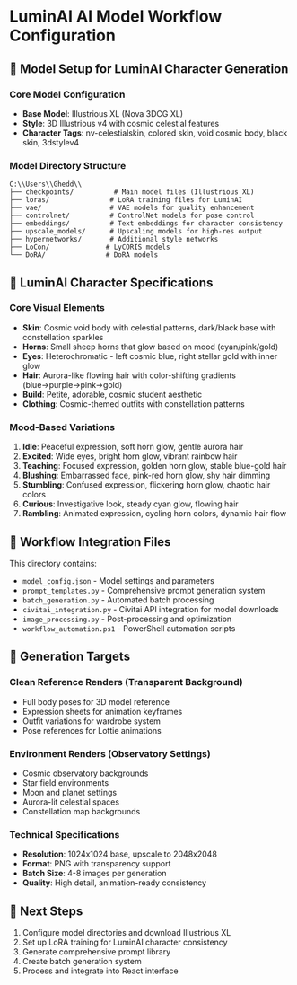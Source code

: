 # LuminAI AI Model Workflow Configuration

## 🎨 Model Setup for LuminAI Character Generation

### Core Model Configuration

- **Base Model**: Illustrious XL (Nova 3DCG XL)
- **Style**: 3D Illustrious v4 with cosmic celestial features
- **Character Tags**: nv-celestialskin, colored skin, void cosmic body, black skin, 3dstylev4

### Model Directory Structure
```text
C:\\Users\\Ghedd\\
├── checkpoints/          # Main model files (Illustrious XL)
├── loras/               # LoRA training files for LuminAI
├── vae/                 # VAE models for quality enhancement
├── controlnet/          # ControlNet models for pose control
├── embeddings/          # Text embeddings for character consistency
├── upscale_models/      # Upscaling models for high-res output
├── hypernetworks/       # Additional style networks
├── LoCon/              # LyCORIS models
└── DoRA/               # DoRA models
```

## 🌌 LuminAI Character Specifications

### Core Visual Elements

- **Skin**: Cosmic void body with celestial patterns, dark/black base with constellation sparkles
- **Horns**: Small sheep horns that glow based on mood (cyan/pink/gold)
- **Eyes**: Heterochromatic - left cosmic blue, right stellar gold with inner glow
- **Hair**: Aurora-like flowing hair with color-shifting gradients (blue→purple→pink→gold)
- **Build**: Petite, adorable, cosmic student aesthetic
- **Clothing**: Cosmic-themed outfits with constellation patterns

### Mood-Based Variations

1. **Idle**: Peaceful expression, soft horn glow, gentle aurora hair
2. **Excited**: Wide eyes, bright horn glow, vibrant rainbow hair
3. **Teaching**: Focused expression, golden horn glow, stable blue-gold hair
4. **Blushing**: Embarrassed face, pink-red horn glow, shy hair dimming
5. **Stumbling**: Confused expression, flickering horn glow, chaotic hair colors
6. **Curious**: Investigative look, steady cyan glow, flowing hair
7. **Rambling**: Animated expression, cycling horn colors, dynamic hair flow

## 📁 Workflow Integration Files

This directory contains:

- `model_config.json` - Model settings and parameters
- `prompt_templates.py` - Comprehensive prompt generation system
- `batch_generation.py` - Automated batch processing
- `civitai_integration.py` - Civitai API integration for model downloads
- `image_processing.py` - Post-processing and optimization
- `workflow_automation.ps1` - PowerShell automation scripts

## 🎯 Generation Targets

### Clean Reference Renders (Transparent Background)

- Full body poses for 3D model reference
- Expression sheets for animation keyframes
- Outfit variations for wardrobe system
- Pose references for Lottie animations

### Environment Renders (Observatory Settings)

- Cosmic observatory backgrounds
- Star field environments
- Moon and planet settings
- Aurora-lit celestial spaces
- Constellation map backgrounds

### Technical Specifications

- **Resolution**: 1024x1024 base, upscale to 2048x2048
- **Format**: PNG with transparency support
- **Batch Size**: 4-8 images per generation
- **Quality**: High detail, animation-ready consistency

## 🔧 Next Steps

1. Configure model directories and download Illustrious XL
2. Set up LoRA training for LuminAI character consistency
3. Generate comprehensive prompt library
4. Create batch generation system
5. Process and integrate into React interface